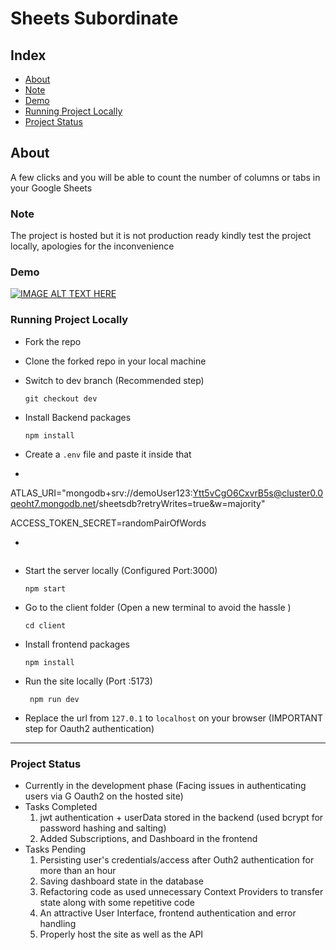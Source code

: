# Sheets Subordinate

## Index

- [About](#about)
- [Note](#note)
- [Demo](#demo)
- [Running Project Locally](#run-locally)
- [Project Status](#status)

## About <a name = "about"></a>

A few clicks and you will be able to count the number of columns or tabs in your Google Sheets


### Note <a name="note"></a>

The project is hosted but it is not production ready kindly test the project locally, apologies for the inconvenience


### Demo <a name="demo"></a>
[![IMAGE ALT TEXT HERE](https://img.youtube.com/vi/kZArB3eA-i8/0.jpg)](https://www.youtube.com/watch?v=kZArB3eA-i8)
### Running Project Locally <a name="run-locally"></a>
- Fork the repo
- Clone the forked repo in your local machine 
- Switch to dev branch (Recommended step)
   ```
   git checkout dev 
   ```
- Install Backend packages
  ```
  npm install 
  ```
  
 - Create a `.env` file and paste it inside that
 - ```
  ATLAS_URI="mongodb+srv://demoUser123:Ytt5vCgO6CxvrB5s@cluster0.0qeoht7.mongodb.net/sheetsdb?retryWrites=true&w=majority"

  ACCESS_TOKEN_SECRET=randomPairOfWords 
 - ``` 



- Start the server locally (Configured Port:3000)
   ```
   npm start
   ```
 
- Go to the client folder (Open a new terminal to avoid the hassle )
  ```
  cd client
  ```
  
- Install frontend packages
  ```
  npm install
  ```
 - Run the site locally (Port :5173)
   ```
    npm run dev
    ```
 - Replace the url from `127.0.1` to `localhost` on your browser (IMPORTANT step for Oauth2 authentication)
---

### Project Status <a name="status"></a>
   - Currently in the development phase (Facing issues in authenticating users via G Oauth2 on the hosted site)
- Tasks Completed
  1.  jwt authentication + userData stored in the backend (used bcrypt for password hashing and salting)
  2.  Added Subscriptions, and Dashboard in the frontend
- Tasks Pending
  1. Persisting user's credentials/access after Outh2 authentication for more than an hour 
  2. Saving dashboard state in the database
  3. Refactoring code as used unnecessary Context Providers to transfer state along with some repetitive code 
  4. An attractive User Interface, frontend authentication and error handling 
  5. Properly host the site as well as the API 

